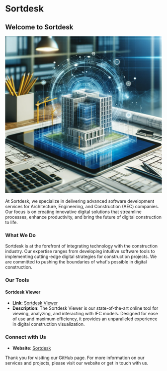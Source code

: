 # Sortdesk

## Welcome to Sortdesk

![Digital Construction Concept](header-image.webp)

At Sortdesk, we specialize in delivering advanced software development services for Architecture, Engineering, and Construction (AEC) companies. Our focus is on creating innovative digital solutions that streamline processes, enhance productivity, and bring the future of digital construction to life.

### What We Do

Sortdesk is at the forefront of integrating technology with the construction industry. Our expertise ranges from developing intuitive software tools to implementing cutting-edge digital strategies for construction projects. We are committed to pushing the boundaries of what's possible in digital construction.

### Our Tools

#### Sortdesk Viewer
- **Link**: [Sortdesk Viewer](https://viewer.sortdesk.com)
- **Description**: The Sortdesk Viewer is our state-of-the-art online tool for viewing, analyzing, and interacting with IFC models. Designed for ease of use and maximum efficiency, it provides an unparalleled experience in digital construction visualization.

### Connect with Us

- **Website**: [Sortdesk](https://sortdesk.com)

Thank you for visiting our GitHub page. For more information on our services and projects, please visit our website or get in touch with us.
